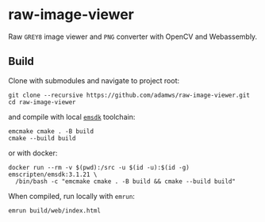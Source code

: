 # raw-image-viewer

Raw `GREY8` image viewer and `PNG` converter with OpenCV and Webassembly.

## Build

Clone with submodules and navigate to project root:

```
git clone --recursive https://github.com/adamws/raw-image-viewer.git
cd raw-image-viewer
```

and compile with local [`emsdk`](https://github.com/emscripten-core/emsdk) toolchain:

```
emcmake cmake . -B build
cmake --build build
```

or with docker:

```
docker run --rm -v $(pwd):/src -u $(id -u):$(id -g) emscripten/emsdk:3.1.21 \
  /bin/bash -c "emcmake cmake . -B build && cmake --build build"
```

When compiled, run locally with `emrun`:

```
emrun build/web/index.html
```
